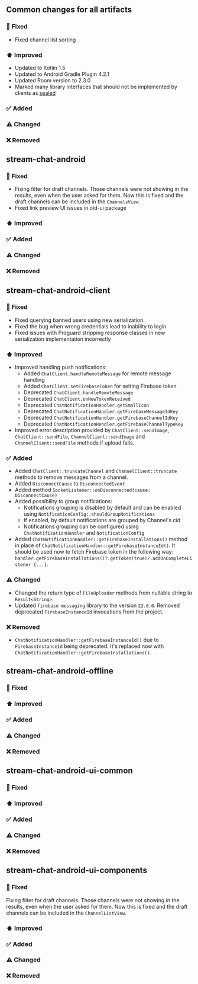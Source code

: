 ## Common changes for all artifacts
### 🐞 Fixed
- Fixed channel list sorting
### ⬆️ Improved
- Updated to Kotlin 1.5
- Updated to Android Gradle Plugin 4.2.1
- Updated Room version to 2.3.0
- Marked many library interfaces that should not be implemented by clients as [sealed](https://kotlinlang.org/docs/sealed-classes.html)

### ✅ Added

### ⚠️ Changed

### ❌ Removed


## stream-chat-android
### 🐞 Fixed
- Fixing filter for draft channels. Those channels were not showing in the results, even when the user asked for them. Now this is fixed and the draft channels can be included in the `ChannelsView`.
- Fixed link preview UI issues in old-ui package
### ⬆️ Improved

### ✅ Added

### ⚠️ Changed

### ❌ Removed

## stream-chat-android-client
### 🐞 Fixed
- Fixed querying banned users using new serialization.
- Fixed the bug when wrong credentials lead to inability to login
- Fixed issues with Proguard stripping response classes in new serialization implementation incorrectly

### ⬆️ Improved
- Improved handling push notifications:
    - Added `ChatClient.handleRemoteMessage` for remote message handling
    - Added `ChatClient.setFirebaseToken` for setting Firebase token
    - Deprecated `ChatClient.handleRemoteMessage`
    - Deprecated `ChatClient.onNewTokenReceived`
    - Deprecated `ChatNotificationHandler.getSmallIcon`
    - Deprecated `ChatNotificationHandler.getFirebaseMessageIdKey`
    - Deprecated `ChatNotificationHandler.getFirebaseChannelIdKey`
    - Deprecated `ChatNotificationHandler.getFirebaseChannelTypeKey`
- Improved error description provided by `ChatClient::sendImage`, `ChatClient::sendFile`, `ChannelClient::sendImage` and `ChannelClient::sendFile` methods if upload fails. 

### ✅ Added
- Added `ChatClient::truncateChannel` and `ChannelClient::truncate` methods to remove messages from a channel.
- Added `DisconnectCause` to `DisconnectedEvent`
- Added method `SocketListener::onDisconnected(cause: DisconnectCause)`
- Added possibility to group notifications:
    - Notifications grouping is disabled by default and can be enabled using `NotificationConfig::shouldGroupNotifications`
    - If enabled, by default notifications are grouped by Channel's cid
    - Notifications grouping can be configured using `ChatNotificationHandler` and `NotificationConfig`
- Added `ChatNotificationHandler::getFirebaseInstallations()` method in place of `ChatNotificationHandler::getFirebaseInstanceId()`. 
It should be used now to fetch Firebase token in the following way: `handler.getFirebaseInstallations()?.getToken(true)?.addOnCompleteListener {...}`.

### ⚠️ Changed
- Changed the return type of `FileUploader` methods from nullable string to `Result<String>`.
- Updated `firebase-messaging` library to the version `22.0.0`. Removed deprecated `FirebaseInstanceId` invocations from the project. 

### ❌ Removed
- `ChatNotificationHandler::getFirebaseInstanceId()` due to `FirebaseInstanceId` being deprecated. It's replaced now with `ChatNotificationHandler::getFirebaseInstallations()`.

## stream-chat-android-offline
### 🐞 Fixed

### ⬆️ Improved

### ✅ Added

### ⚠️ Changed

### ❌ Removed

## stream-chat-android-ui-common
### 🐞 Fixed

### ⬆️ Improved

### ✅ Added

### ⚠️ Changed

### ❌ Removed

## stream-chat-android-ui-components
### 🐞 Fixed
Fixing filter for draft channels. Those channels were not showing in the results, even when the user asked for them. Now this is fixed and the draft channels can be included in the `ChannelListView`.
### ⬆️ Improved

### ✅ Added

### ⚠️ Changed

### ❌ Removed
